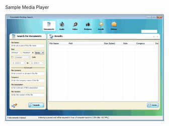 
Sample Media Player

![Extendable Desktop Search](https://github.com/vineelkovvuri/Projects/raw/master/ExtendableDesktopSearch/Extendable-Desktop-Search.png)
